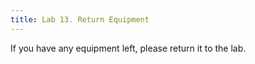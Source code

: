 ```yaml
---
title: Lab 13. Return Equipment
---
```


If you have any equipment left, please return it to the lab.